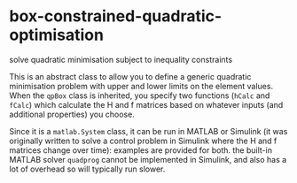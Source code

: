 # box-constrained-quadratic-optimisation
solve quadratic minimisation subject to inequality constraints

This is an abstract class to allow you to define a generic quadratic minimisation problem with upper and lower limits on the element values. When the `qpBox` class is inherited, you specify two functions (`hCalc` and `fCalc`) which calculate the H and f matrices based on whatever inputs (and additional properties) you choose.

Since it is a `matlab.System` class, it can be run in MATLAB or Simulink (it was originally written to solve a control problem in Simulink where the H and f matrices change over time): examples are provided for both. the built-in MATLAB solver `quadprog` cannot be implemented in Simulink, and also has a lot of overhead so will typically run slower.

